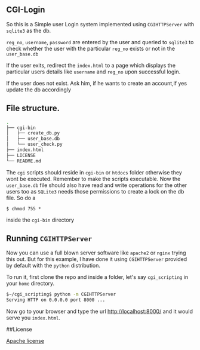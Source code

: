 ## CGI-Login

So this is a Simple user Login system implemented using `CGIHTTPServer` with `sqlite3` as the db.

`reg_no`, `username`, `password` are entered by the user and queried to `sqlite3` to check whether the user with the particular `reg_no` exists or not in the `user_base.db`

If the user exits, redirect the `index.html` to a page which displays the particular users details like `username` and `reg_no` upon successful login.

If the user does not exist. Ask him, if he wants to create an account,if yes update the db accordingly

## File structure. 

```bash
.
├── cgi-bin
│   ├── create_db.py
│   ├── user_base.db
│   └── user_check.py
├── index.html
├── LICENSE
└── README.md
```

The `cgi` scripts should reside in `cgi-bin` or `htdocs` folder otherwise they wont be executed. Remember to make the scripts executable. Now the `user_base.db` file should also have read and write operations for the other users too as `SQLite3` needs those permissions to create a lock on the db file. So do a 

`$ chmod 755 *`

inside the `cgi-bin` directory

## Running `CGIHTTPServer` 

Now you can use a full blown server software like `apache2` or `nginx` trying this out. But for this example, I have done it using `CGIHTTPServer` provided by default with the `python` distribution.

To run it, first clone the repo and inside a folder, let's say `cgi_scripting` in your `home` directory.

```bash
$~/cgi_scripting$ python -m CGIHTTPServer
Serving HTTP on 0.0.0.0 port 8000 ...
```

Now go to your browser and type the url [http://localhost:8000/](http://localhost:8000/) and it would serve you `index.html`.

##License

[Apache license](https://github.com/prodicus/cgi_scripting/blob/master/LICENSE)
